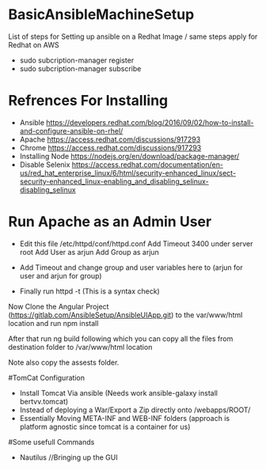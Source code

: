 # BasicAnsibleMachineSetup
List of steps for Setting up ansible on a Redhat Image / same steps apply for Redhat on AWS
* sudo subcription-manager register
* sudo subcription-manager subscribe

# Refrences For Installing
* Ansible https://developers.redhat.com/blog/2016/09/02/how-to-install-and-configure-ansible-on-rhel/ 
* Apache  https://access.redhat.com/discussions/917293 
* Chrome  https://access.redhat.com/discussions/917293 
* Installing Node https://nodejs.org/en/download/package-manager/
* Disable Selenix https://access.redhat.com/documentation/en-us/red_hat_enterprise_linux/6/html/security-enhanced_linux/sect-security-enhanced_linux-enabling_and_disabling_selinux-disabling_selinux 

# Run Apache as an Admin User
* Edit this file /etc/httpd/conf/httpd.conf 
    Add Timeout 3400 under server root 
    Add User as arjun 
    Add Group as arjun 

* Add Timeout and change group and user variables here to (arjun for user and arjun for group) 
* Finally run httpd -t (This is a syntax check) 

Now Clone the Angular Project (https://gitlab.com/AnsibleSetup/AnsibleUIApp.git) to the var/www/html location and run npm install 

After that run ng build following which you can copy all the files from destination folder to /var/www/html location 

Note also copy the assests folder. 

#TomCat Configuration 
* Install Tomcat Via ansible (Needs work ansible-galaxy install bertvv.tomcat)
* Instead of deploying a War/Export a Zip directly onto /webapps/ROOT/ 
* Essentially Moving META-INF and WEB-INF folders (approach is platform agnostic since tomcat is a container for us)

#Some usefull Commands
* Nautilus //Bringing up the GUI 
